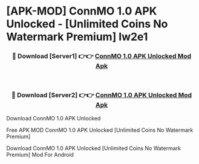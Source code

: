 # [APK-MOD] ConnMO 1.0 APK Unlocked - [Unlimited Coins No Watermark Premium] lw2e1



<div align="center">
<h3>🔴 Download [Server1] 👉👉 <a href="https://momento.my/?title=ConnMO_1.0_APK_Unlocked">ConnMO 1.0 APK Unlocked Mod Apk</a></h3><br>

<h3>🔴 Download [Server2] 👉👉 <a href="https://momento.my/?title=ConnMO_1.0_APK_Unlocked">ConnMO 1.0 APK Unlocked Mod Apk</a></h3>
</div>



Download ConnMO 1.0 APK Unlocked 

Free APK MOD ConnMO 1.0 APK Unlocked [Unlimited Coins No Watermark Premium]

Download ConnMO 1.0 APK Unlocked [Unlimited Coins No Watermark Premium] Mod For Android
